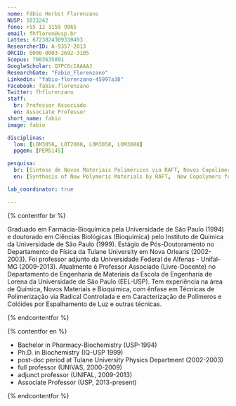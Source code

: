 ```yaml
---
nome: Fábio Herbst Florenzano
NUSP: 1033242
fone: +55 12 3159 9965
email: fhfloren@usp.br
Lattes: 6723824309330493
ResearcherID: A-9357-2013
ORCID: 0000-0003-2692-3105
Scopus: 7003635891
GoogleScholar: Q7PC6cIAAAAJ
ResearchGate: "Fabio_Florenzano"
Linkedin: "fabio-florenzano-45997a38"
Facebook: fabio.florenzano
Twitter: fhflorenzano
staff:
  br: Professor Associado
  en: Associate Professor
short_name: fabio
image: fabio

disciplinas:
  lom: [LOM3056, LOT2008, LOM3058, LOM3088]
  ppgem: [PEM5145]

pesquisa:
  br: [Síntese de Novos Materiais Poliméricos via RAFT, Novos Copolímeros para a Montagem Polimerossomos, Polímeros Funcionais com Aplicações na Área Ambiental, Recobrimento de Superfícies Metálicas e Outras]
  en: [Synthesis of New Polymeric Materials by RAFT,  New Copolymers for Polymersomes, Functional Polymers for Water Decontamination, Metallic Surface Corrosion Protection and other Applications]

lab_coordinator: true

---
```


{% contentfor br %}

Graduado em Farmácia-Bioquímica pela Universidade de São Paulo (1994) e doutorado em Ciências Biológicas (Bioquímica) pelo Instituto de Química da Universidade de São Paulo (1999). Estágio de Pós-Doutoramento no Departamento de Física da Tulane University em Nova Orleans (2002-2003). Foi professor adjunto da Universidade Federal de Alfenas - Unifal-MG (2009-2013). Atualmente é Professor Associado (Livre-Docente) no Departamento de Engenharia de Materiais da Escola de Engenharia de Lorena da Universidade de São Paulo (EEL-USP). Tem experiência na área de Química, Novos Materiais e Bioquímica, com ênfase em Técnicas de Polimerização via Radical Controlada e em Caracterização de Polímeros e Colóides por Espalhamento de Luz e outras técnicas.

{% endcontentfor %}

{% contentfor en %}

- Bachelor in Pharmacy-Biochemistry (USP-1994)
- Ph.D. in Biochemistry (IQ-USP 1999)
- post-doc period at Tulane University Physics Department (2002-2003)
- full professor (UNIVAS, 2000-2009)
- adjunct professor (UNIFAL, 2009-2013)
- Associate Professor (USP, 2013-present)

{% endcontentfor %}
